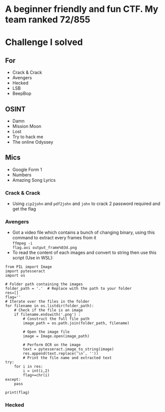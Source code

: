 <h1> A beginner friendly and fun CTF. My team ranked 72/855 <h1>
<h1>Challenge I solved</h1>
  <h2>For</h2>
  
  -  Crack & Crack
  - Avengers
  - Hecked
  - LSB
  - BeepBop
  <h2>OSINT</h2>
  
  - Damn
  - Mission Moon
  - Lost
  - Try to hack me
  - The online Odyssey

  <h2>Mics</h2>
  
  - Google Form 1
  - Numbers
  - Amazing Song Lyrics

  <h3>Crack & Crack</h3>
  
  - Using <code>zip2john</code> and <code>pdf2john</code> and <code>john</code> to crack 2 password required and get the flag
 <h3>Avengers</h3>
  
  - Got a video file which contains a bunch of changing binary, using this command to extract every frames from it <br><code>ffmpeg -i flag.avi output_frame%03d.png</code>
  - To read the content of each images and convert to string then use this script (Use in WSL): 
  
```
from PIL import Image
import pytesseract
import os

# Folder path containing the images
folder_path = '.'  # Replace with the path to your folder
res=[]
flag=''
# Iterate over the files in the folder
for filename in os.listdir(folder_path):
    # Check if the file is an image
    if filename.endswith('.png') :
        # Construct the full file path
        image_path = os.path.join(folder_path, filename)

        # Open the image file
        image = Image.open(image_path)

        # Perform OCR on the image
        text = pytesseract.image_to_string(image)
        res.append(text.replace('\n', ''))
        # Print the file name and extracted text
try:
    for i in res:
        i = int(i,2)
        flag+=chr(i)
except:
    pass
    
print(flag)
```
<h3>Hecked</h3>

